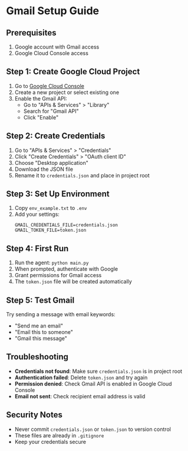 # Gmail Setup Guide

## Prerequisites
1. Google account with Gmail access
2. Google Cloud Console access

## Step 1: Create Google Cloud Project
1. Go to [Google Cloud Console](https://console.cloud.google.com/)
2. Create a new project or select existing one
3. Enable the Gmail API:
   - Go to "APIs & Services" > "Library"
   - Search for "Gmail API"
   - Click "Enable"

## Step 2: Create Credentials
1. Go to "APIs & Services" > "Credentials"
2. Click "Create Credentials" > "OAuth client ID"
3. Choose "Desktop application"
4. Download the JSON file
5. Rename it to `credentials.json` and place in project root

## Step 3: Set Up Environment
1. Copy `env_example.txt` to `.env`
2. Add your settings:
   ```
   GMAIL_CREDENTIALS_FILE=credentials.json
   GMAIL_TOKEN_FILE=token.json
   ```

## Step 4: First Run
1. Run the agent: `python main.py`
2. When prompted, authenticate with Google
3. Grant permissions for Gmail access
4. The `token.json` file will be created automatically

## Step 5: Test Gmail
Try sending a message with email keywords:
- "Send me an email"
- "Email this to someone"
- "Gmail this message"

## Troubleshooting
- **Credentials not found**: Make sure `credentials.json` is in project root
- **Authentication failed**: Delete `token.json` and try again
- **Permission denied**: Check Gmail API is enabled in Google Cloud Console
- **Email not sent**: Check recipient email address is valid

## Security Notes
- Never commit `credentials.json` or `token.json` to version control
- These files are already in `.gitignore`
- Keep your credentials secure
